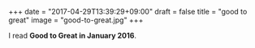 +++
date = "2017-04-29T13:39:29+09:00"
draft = false
title = "good to great"
image = "good-to-great.jpg"
+++

I read **Good to Great in January 2016**. 

